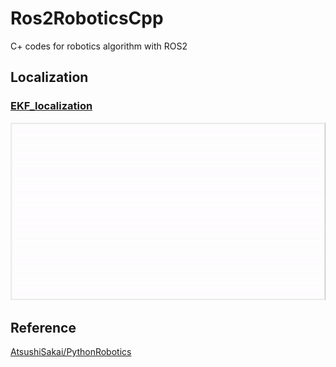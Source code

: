 # Ros2RoboticsCpp

C+ codes for robotics algorithm with ROS2

## Localization

### [EKF_localization](./src/ekf_localization/)

<p align="center">
<img src="https://github.com/quangnhat185/Media/blob/main/ros2RoboticsCpp/EKF_localization.gif" width="1920" />
</p>


## Reference
[AtsushiSakai/PythonRobotics](https://github.com/AtsushiSakai/PythonRobotics)